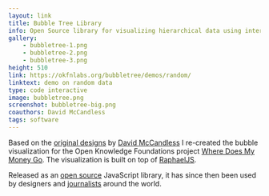 ```yaml
---
layout: link
title: Bubble Tree Library
info: Open Source library for visualizing hierarchical data using interactive radial bubble trees.
gallery:
    - bubbletree-1.png
    - bubbletree-2.png
    - bubbletree-3.png
height: 510
link: https://okfnlabs.org/bubbletree/demos/random/
linktext: demo on random data
type: code interactive
image: bubbletree.png
screenshot: bubbletree-big.png
coauthors: David McCandless
tags: software
---
```


Based on the [original designs](http://www.flickr.com/photos/okfn/4624235540/in/set-72157623975681301/) by [David McCandless](http://www.informationisbeautiful.net/) I re-created the bubble visualization for the Open Knowledge Foundations project [Where Does My Money Go](http://wheredoesmymoneygo.org/bubbletree-map.html). The visualization is built on top of [RaphaelJS](http://raphaeljs.com/).

Released as an [open source](https://github.com/okfn/bubbletree/) JavaScript library, it has since then been used by designers and [journalists](http://www.guardian.co.uk/news/datablog/interactive/2011/oct/26/public-spending-uk-government-department?CMP=twt_gu) around the world.
